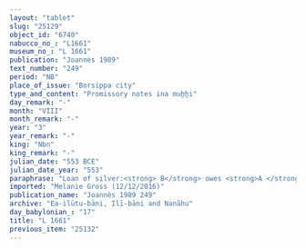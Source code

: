 ```yaml
---
layout: "tablet"
slug: "25129"
object_id: "6740"
nabucco_no_: "L1661"
museum_no_: "L 1661"
publication: "Joannès 1989"
text_number: "249"
period: "NB"
place_of_issue: "Borsippa city"
type_and_content: "Promissory notes ina muẖẖi"
day_remark: "-"
month: "VIII"
month_remark: "-"
year: "3"
year_remark: "-"
king: "Nbn"
king_remark: "-"
julian_date: "553 BCE"
julian_date_year: "553"
paraphrase: "Loan of silver:<strong> B</strong> owes <strong>A </strong>1 mina of silver by 1/8 alloy (<em>bitqu</em>) per shekel, without interest (<em>qaqqadu</em>). The debt will bear a yearly interest by 12 shekels silver per mina (20% p.a.). He will pay the interest (<em>hubullu</em>) per month. 2 witnesses (including Nab&ucirc;-ēre&scaron;/Zēr-Bābili//(Ea-)ilūtu-bāni) and the scribe.<br /> <br /> <strong>A</strong> = &Scaron;ama&scaron;-zēru-ibni/Nergal-nāṣir//Adnaya; <strong>B</strong> = Zēr-Bābili/Nab&ucirc;-&scaron;umu-i&scaron;kun//(Ea-)ilūtu-bāni; Scribe = Marduk-nāṣir/Nab&ucirc;-ahhē-iddin//Ahhia&rsquo;ūtu<br /> &nbsp;"
imported: "Melanie Gross (12/12/2016)"
publication_name: "Joannès 1989 249"
archive: "Ea-ilūtu-bāni, Ilī-bāni and Nanāhu"
day_babylonian_: "17"
title: "L 1661"
previous_item: "25132"
---
```


